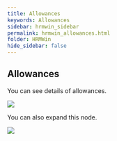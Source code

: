 ```yaml
---
title: Allowances
keywords: Allowances
sidebar: hrmwin_sidebar
permalink: hrmwin_allowances.html
folder: HRMWin   
hide_sidebar: false
---
```



## Allowances

You can see details of allowances.


![](http://docs.risersoft.com/hrmnirvana/ImagesExt/image8_100.jpg)

You can also expand this node.

![](http://docs.risersoft.com/hrmnirvana/ImagesExt/image8_101.png)
